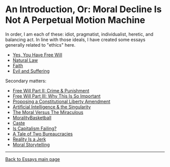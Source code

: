 # An Introduction, Or: Moral Decline Is Not A Perpetual Motion Machine

In order, I am each of these: idiot, pragmatist, individualist, heretic, and balancing act. In line with those ideals, I have created some essays generally related to "ethics" here.

- [Yes, You Have Free Will](./FreeWill.md)
- [Natural Law](./NaturalLaw.md)
- [Faith](./Faith.md)
- [Evil and Suffering](EvilAndSuffering.md)

Secondary matters:

- [Free Will Part II: Crime & Punishment](./FreeWill-II-Crime.md)
- [Free Will Part III: Why This Is So Important](./FreeWill-III-Importance.md)
- [Proposing a Constitutional Liberty Amendment](./LibertyAmendment.md)
- [Artificial Intelligence & the Singularity](./AIAndSingularity.md)
- [The Moral Versus The Miraculous](./MoralVsMiraculous.md)
- [MoralityBasketball](./MoralityBasketball.md)
- [Caste](./Caste.md)
- [Is Capitalism Failing?](./IsCapitalismFailing.md)
- [A Tale of Two Bureaucracies](./Bureaucracy.md)
- [Reality Is a Jerk](./RealityIsAJerk.md)
- [Moral Storytelling](./MoralStorytelling.md)

----

[Back to Essays main page](../README.md)
